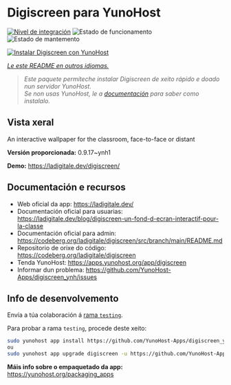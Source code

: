 <!--
NOTA: Este README foi creado automáticamente por <https://github.com/YunoHost/apps/tree/master/tools/readme_generator>
NON debe editarse manualmente.
-->

# Digiscreen para YunoHost

[![Nivel de integración](https://dash.yunohost.org/integration/digiscreen.svg)](https://dash.yunohost.org/appci/app/digiscreen) ![Estado de funcionamento](https://ci-apps.yunohost.org/ci/badges/digiscreen.status.svg) ![Estado de mantemento](https://ci-apps.yunohost.org/ci/badges/digiscreen.maintain.svg)

[![Instalar Digiscreen con YunoHost](https://install-app.yunohost.org/install-with-yunohost.svg)](https://install-app.yunohost.org/?app=digiscreen)

*[Le este README en outros idiomas.](./ALL_README.md)*

> *Este paquete permíteche instalar Digiscreen de xeito rápido e doado nun servidor YunoHost.*  
> *Se non usas YunoHost, le a [documentación](https://yunohost.org/install) para saber como instalalo.*

## Vista xeral

An interactive wallpaper for the classroom, face-to-face or distant


**Versión proporcionada:** 0.9.17~ynh1

**Demo:** <https://ladigitale.dev/digiscreen/>
## Documentación e recursos

- Web oficial da app: <https://ladigitale.dev/>
- Documentación oficial para usuarias: <https://ladigitale.dev/blog/digiscreen-un-fond-d-ecran-interactif-pour-la-classe>
- Documentación oficial para admin: <https://codeberg.org/ladigitale/digiscreen/src/branch/main/README.md>
- Repositorio de orixe do código: <https://codeberg.org/ladigitale/digiscreen>
- Tenda YunoHost: <https://apps.yunohost.org/app/digiscreen>
- Informar dun problema: <https://github.com/YunoHost-Apps/digiscreen_ynh/issues>

## Info de desenvolvemento

Envía a túa colaboración á [rama `testing`](https://github.com/YunoHost-Apps/digiscreen_ynh/tree/testing).

Para probar a rama `testing`, procede deste xeito:

```bash
sudo yunohost app install https://github.com/YunoHost-Apps/digiscreen_ynh/tree/testing --debug
ou
sudo yunohost app upgrade digiscreen -u https://github.com/YunoHost-Apps/digiscreen_ynh/tree/testing --debug
```

**Máis info sobre o empaquetado da app:** <https://yunohost.org/packaging_apps>
